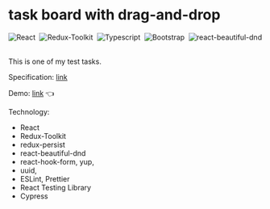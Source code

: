 
# task board with drag-and-drop

![React](https://img.shields.io/badge/-React-05122A?style=flat&logo=react)&nbsp;
![Redux-Toolkit](https://img.shields.io/badge/-Redux%20Toolkit-05122A?style=flat&logo=redux)&nbsp;
![Typescript](https://img.shields.io/badge/-Typescript-05122A?style=flat&logo=typescript)&nbsp;
![Bootstrap](https://img.shields.io/badge/-Bootstrap-05122A?style=flat&logo=bootstrap)&nbsp;
![react-beautiful-dnd](https://img.shields.io/badge/react%20beautiful%20dnd-13.1.1-green)&nbsp;

This is one of my test tasks.

Specification: [link](./specification.md)

Demo: [link](https://task-board-delta.vercel.app/) :point_left:

Technology:

-   React
-   Redux-Toolkit
-   redux-persist
-   react-beautiful-dnd
-   react-hook-form, yup,
-   uuid,
-   ESLint, Prettier
-   React Testing Library
-   Cypress
